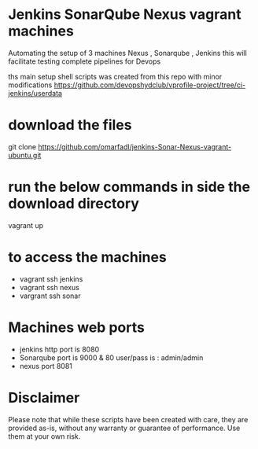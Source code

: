 # Jenkins SonarQube Nexus vagrant machines
Automating the setup of 3 machines Nexus , Sonarqube , Jenkins 
this will facilitate testing complete pipelines for Devops

ths main setup shell scripts was created from this repo with minor modifications https://github.com/devopshydclub/vprofile-project/tree/ci-jenkins/userdata

# download the files 

git clone https://github.com/omarfadl/jenkins-Sonar-Nexus-vagrant-ubuntu.git

# run the below commands in side the download directory 
vagrant up 

# to access the machines 
- vagrant ssh jenkins
- vagrant ssh nexus 
- vargrant ssh sonar

# Machines web ports 
- jenkins http port is 8080 
- Sonarqube port is 9000 & 80 user/pass is : admin/admin
- nexus port 8081

# Disclaimer
Please note that while these scripts have been created with care, they are provided as-is, without any warranty or guarantee of performance. Use them at your own risk.

